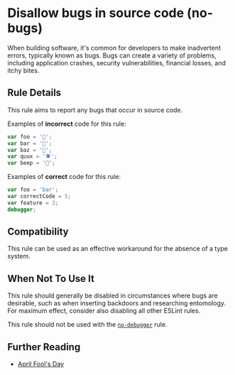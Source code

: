 # Disallow bugs in source code (no-bugs)

When building software, it's common for developers to make inadvertent errors, typically known as bugs. Bugs can create a variety of problems, including application crashes, security vulnerabilities, financial losses, and itchy bites.

## Rule Details

This rule aims to report any bugs that occur in source code.

Examples of **incorrect** code for this rule:

```js
var foo = '🐞';
var bar = '🐛';
var baz = '🐜';
var quux = '🕷';
var beep = '🦟';
```

Examples of **correct** code for this rule:

```js
var foo = 'bar';
var correctCode = 5;
var feature = 3;
debugger;

```

## Compatibility

This rule can be used as an effective workaround for the absence of a type system.

## When Not To Use It

This rule should generally be disabled in circumstances where bugs are desirable, such as when inserting backdoors and researching entomology. For maximum effect, consider also disabling all other ESLint rules.

This rule should not be used with the [`no-debugger`](/docs/rules/no-debugger) rule.

## Further Reading

* [April Fool's Day](https://en.wikipedia.org/wiki/April_Fools%27_Day)
